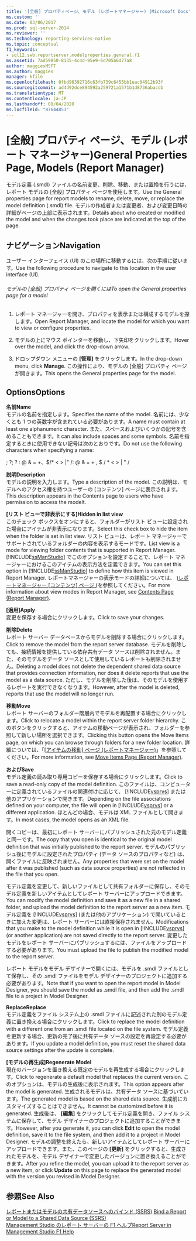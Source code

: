 ```yaml
---
title: '[全般] プロパティページ、モデル (レポートマネージャー) |Microsoft Docs'
ms.custom: ''
ms.date: 03/06/2017
ms.prod: sql-server-2014
ms.reviewer: ''
ms.technology: reporting-services-native
ms.topic: conceptual
f1_keywords:
- sql12.swb.reportserver.modelproperties.general.f1
ms.assetid: 7ad59850-8135-4c4d-95e9-6d705b6d77a8
author: maggiesMSFT
ms.author: maggies
manager: kfile
ms.openlocfilehash: 0fbd96392716c63fb739c6455bb1eac04912b93f
ms.sourcegitcommit: ad4d92dce894592a259721a1571b1d8736abacdb
ms.translationtype: MT
ms.contentlocale: ja-JP
ms.lasthandoff: 08/04/2020
ms.locfileid: "87644853"
---
```

# <a name="general-properties-page-models-report-manager"></a><span data-ttu-id="2beb0-102">[全般] プロパティ ページ、モデル (レポート マネージャー)</span><span class="sxs-lookup"><span data-stu-id="2beb0-102">General Properties Page, Models (Report Manager)</span></span>
  <span data-ttu-id="2beb0-103">モデル定義 (.smdl) ファイルの名前変更、削除、移動、または置換を行うには、レポート モデルの [全般] プロパティ ページを使用します。</span><span class="sxs-lookup"><span data-stu-id="2beb0-103">Use the General properties page for report models to rename, delete, move, or replace the model definition (.smdl) file.</span></span> <span data-ttu-id="2beb0-104">モデルの作成者または変更者、および変更日時の詳細がページの上部に表示されます。</span><span class="sxs-lookup"><span data-stu-id="2beb0-104">Details about who created or modified the model and when the changes took place are indicated at the top of the page.</span></span>  
  
## <a name="navigation"></a><span data-ttu-id="2beb0-105">ナビゲーション</span><span class="sxs-lookup"><span data-stu-id="2beb0-105">Navigation</span></span>  
 <span data-ttu-id="2beb0-106">ユーザー インターフェイス (UI) のこの場所に移動するには、次の手順に従います。</span><span class="sxs-lookup"><span data-stu-id="2beb0-106">Use the following procedure to navigate to this location in the user interface (UI).</span></span>  
  
###### <a name="to-open-the-general-properties-page-for-a-model"></a><span data-ttu-id="2beb0-107">モデルの [全般] プロパティ ページを開くには</span><span class="sxs-lookup"><span data-stu-id="2beb0-107">To open the General properties page for a model</span></span>  
  
1.  <span data-ttu-id="2beb0-108">レポート マネージャーを開き、プロパティを表示または構成するモデルを探します。</span><span class="sxs-lookup"><span data-stu-id="2beb0-108">Open Report Manager, and locate the model for which you want to view or configure properties.</span></span>  
  
2.  <span data-ttu-id="2beb0-109">モデルの上にマウス ポインターを移動し、下矢印をクリックします。</span><span class="sxs-lookup"><span data-stu-id="2beb0-109">Hover over the model, and click the drop-down arrow.</span></span>  
  
3.  <span data-ttu-id="2beb0-110">ドロップダウン メニューの **[管理]** をクリックします。</span><span class="sxs-lookup"><span data-stu-id="2beb0-110">In the drop-down menu, click **Manage**.</span></span> <span data-ttu-id="2beb0-111">この操作により、モデルの [全般] プロパティ ページが開きます。</span><span class="sxs-lookup"><span data-stu-id="2beb0-111">This opens the General properties page for the model.</span></span>  
  
## <a name="options"></a><span data-ttu-id="2beb0-112">Options</span><span class="sxs-lookup"><span data-stu-id="2beb0-112">Options</span></span>  
 <span data-ttu-id="2beb0-113">**名前**</span><span class="sxs-lookup"><span data-stu-id="2beb0-113">**Name**</span></span>  
 <span data-ttu-id="2beb0-114">モデルの名前を指定します。</span><span class="sxs-lookup"><span data-stu-id="2beb0-114">Specifies the name of the model.</span></span> <span data-ttu-id="2beb0-115">名前には、少なくとも 1 つの英数字が含まれている必要があります。</span><span class="sxs-lookup"><span data-stu-id="2beb0-115">A name must contain at least one alphanumeric character.</span></span> <span data-ttu-id="2beb0-116">また、スペースおよびいくつかの記号を含めることもできます。</span><span class="sxs-lookup"><span data-stu-id="2beb0-116">It can also include spaces and some symbols.</span></span> <span data-ttu-id="2beb0-117">名前を指定するときに使用できない記号は次のとおりです。</span><span class="sxs-lookup"><span data-stu-id="2beb0-117">Do not use the following characters when specifying a name:</span></span>  
  
 <span data-ttu-id="2beb0-118">; ?</span><span class="sxs-lookup"><span data-stu-id="2beb0-118">; ?</span></span> <span data-ttu-id="2beb0-119">: \@ & = +、$/\* \< > |" /</span><span class="sxs-lookup"><span data-stu-id="2beb0-119">: \@ & = + , $ / \* \< > | " /</span></span>  
  
 <span data-ttu-id="2beb0-120">**説明**</span><span class="sxs-lookup"><span data-stu-id="2beb0-120">**Description**</span></span>  
 <span data-ttu-id="2beb0-121">モデルの説明を入力します。</span><span class="sxs-lookup"><span data-stu-id="2beb0-121">Type a description of the model.</span></span> <span data-ttu-id="2beb0-122">この説明は、モデルへのアクセス権を持つユーザーの [コンテンツ] ページに表示されます。</span><span class="sxs-lookup"><span data-stu-id="2beb0-122">This description appears in the Contents page to users who have permission to access the modelt.</span></span>  
  
 <span data-ttu-id="2beb0-123">**[リスト ビューで非表示にする]**</span><span class="sxs-lookup"><span data-stu-id="2beb0-123">**Hidden in list view**</span></span>  
 <span data-ttu-id="2beb0-124">このチェック ボックスをオンにすると、フォルダーがリスト ビューに設定された場合にアイテムが非表示になります。</span><span class="sxs-lookup"><span data-stu-id="2beb0-124">Select this check box to hide the item when the folder is set in list view.</span></span> <span data-ttu-id="2beb0-125">リスト ビューは、レポート マネージャーでサポートされているフォルダーの内容を表示するモードです。</span><span class="sxs-lookup"><span data-stu-id="2beb0-125">List view is a mode for viewing folder contents that is supported in Report Manager.</span></span> <span data-ttu-id="2beb0-126">[!INCLUDE[ssManStudio](../includes/ssmanstudio-md.md)] でこのオプションを設定することで、レポート マネージャーにおけるこのアイテムの表示方法を定義できます。</span><span class="sxs-lookup"><span data-stu-id="2beb0-126">You can set this option in [!INCLUDE[ssManStudio](../includes/ssmanstudio-md.md)] to define how this item is viewed in Report Manager.</span></span> <span data-ttu-id="2beb0-127">レポートマネージャーの表示モードの詳細については、 [&#41;レポートマネージャー [コンテンツ] ページ &#40;](../../2014/reporting-services/contents-page-report-manager.md)を参照してください。</span><span class="sxs-lookup"><span data-stu-id="2beb0-127">For more information about view modes in Report Manager, see [Contents Page &#40;Report Manager&#41;](../../2014/reporting-services/contents-page-report-manager.md).</span></span>  
  
 <span data-ttu-id="2beb0-128">**[適用]**</span><span class="sxs-lookup"><span data-stu-id="2beb0-128">**Apply**</span></span>  
 <span data-ttu-id="2beb0-129">変更を保存する場合にクリックします。</span><span class="sxs-lookup"><span data-stu-id="2beb0-129">Click to save your changes.</span></span>  
  
 <span data-ttu-id="2beb0-130">**削除**</span><span class="sxs-lookup"><span data-stu-id="2beb0-130">**Delete**</span></span>  
 <span data-ttu-id="2beb0-131">レポート サーバー データベースからモデルを削除する場合にクリックします。</span><span class="sxs-lookup"><span data-stu-id="2beb0-131">Click to remove the model from the report server database.</span></span> <span data-ttu-id="2beb0-132">モデルを削除しても、接続情報を提供している依存共有データ ソースは削除されません。また、そのモデルをデータ ソースとして使用しているレポートも削除されません。</span><span class="sxs-lookup"><span data-stu-id="2beb0-132">Deleting a model does not delete the dependent shared data source that provides connection information, nor does it delete reports that use the model as a data source.</span></span> <span data-ttu-id="2beb0-133">ただし、モデルを削除した後は、そのモデルを使用するレポートを実行できなくなります。</span><span class="sxs-lookup"><span data-stu-id="2beb0-133">However, after the model is deleted, reports that use the model will no longer run.</span></span>  
  
 <span data-ttu-id="2beb0-134">**移動**</span><span class="sxs-lookup"><span data-stu-id="2beb0-134">**Move**</span></span>  
 <span data-ttu-id="2beb0-135">レポート サーバーのフォルダー階層内でモデルを再配置する場合にクリックします。</span><span class="sxs-lookup"><span data-stu-id="2beb0-135">Click to relocate a model within the report server folder hierarchy.</span></span> <span data-ttu-id="2beb0-136">このボタンをクリックすると、アイテムの移動ページが表示され、フォルダーを参照して新しい場所を選択できます。</span><span class="sxs-lookup"><span data-stu-id="2beb0-136">Clicking this button opens the Move Items page, on which you can browse through folders for a new folder location.</span></span> <span data-ttu-id="2beb0-137">詳細については、「[[アイテムの移動] ページ &#40;レポートマネージャー&#41;](../../2014/reporting-services/move-items-page-report-manager.md)」を参照してください。</span><span class="sxs-lookup"><span data-stu-id="2beb0-137">For more information, see [Move Items Page &#40;Report Manager&#41;](../../2014/reporting-services/move-items-page-report-manager.md).</span></span>  
  
 <span data-ttu-id="2beb0-138">**および**</span><span class="sxs-lookup"><span data-stu-id="2beb0-138">**Save**</span></span>  
 <span data-ttu-id="2beb0-139">モデル定義の読み取り専用コピーを保存する場合にクリックします。</span><span class="sxs-lookup"><span data-stu-id="2beb0-139">Click to save a read-only copy of the model definition.</span></span> <span data-ttu-id="2beb0-140">このファイルは、コンピューターに定義されているファイルの関連付けに応じて、 [!INCLUDE[vsprvs](../includes/vsprvs-md.md)] または他のアプリケーションで開きます。</span><span class="sxs-lookup"><span data-stu-id="2beb0-140">Depending on the file associations defined on your computer, the file will open in [!INCLUDE[vsprvs](../includes/vsprvs-md.md)] or a different application.</span></span> <span data-ttu-id="2beb0-141">ほとんどの場合、モデルは XML ファイルとして開きます。</span><span class="sxs-lookup"><span data-stu-id="2beb0-141">In most cases, the model opens as an XML file.</span></span>  
  
 <span data-ttu-id="2beb0-142">開くコピーは、最初にレポート サーバーにパブリッシュされた元のモデル定義と同一です。</span><span class="sxs-lookup"><span data-stu-id="2beb0-142">The copy that you open is identical to the original model definition that was initially published to the report server.</span></span> <span data-ttu-id="2beb0-143">モデルのパブリッシュ後にモデルに設定されたプロパティ (データ ソースのプロパティなど) は、開くファイルに反映されません。</span><span class="sxs-lookup"><span data-stu-id="2beb0-143">Any properties that were set on the model after it was published (such as data source properties) are not reflected in the file that you open.</span></span>  
  
 <span data-ttu-id="2beb0-144">モデル定義を変更して、新しいファイルとして共有フォルダーに保存し、そのモデル定義を新しいアイテムとしてレポート サーバーにアップロードできます。</span><span class="sxs-lookup"><span data-stu-id="2beb0-144">You can modify the model definition and save it as a new file in a shared folder, and upload the model definition to the report server as a new item.</span></span> <span data-ttu-id="2beb0-145">モデル定義を [!INCLUDE[vsprvs](../includes/vsprvs-md.md)] (または他のアプリケーション) で開いているときに加えた変更は、レポート サーバーには直接保存されません。</span><span class="sxs-lookup"><span data-stu-id="2beb0-145">Modifications that you make to the model definition while it is open in [!INCLUDE[vsprvs](../includes/vsprvs-md.md)] (or another application) are not saved directly to the report server.</span></span> <span data-ttu-id="2beb0-146">変更したモデルをレポート サーバーにパブリッシュするには、ファイルをアップロードする必要があります。</span><span class="sxs-lookup"><span data-stu-id="2beb0-146">You must upload the file to publish the modified model to the report server.</span></span>  
  
 <span data-ttu-id="2beb0-147">レポート モデルをモデル デザイナーで開くには、モデルを .smdl ファイルとして保存し、その .smdl ファイルをモデル デザイナーのプロジェクトに追加する必要があります。</span><span class="sxs-lookup"><span data-stu-id="2beb0-147">Note that if you want to open the report model in Model Designer, you should save the model as .smdl file, and then add the .smdl file to a project in Model Designer.</span></span>  
  
 <span data-ttu-id="2beb0-148">**Replace**</span><span class="sxs-lookup"><span data-stu-id="2beb0-148">**Replace**</span></span>  
 <span data-ttu-id="2beb0-149">モデル定義をファイル システム上の .smdl ファイルに記述された別のモデル定義に置き換える場合にクリックします。</span><span class="sxs-lookup"><span data-stu-id="2beb0-149">Click to replace the model definition with a different one from an .smdl file located on the file system.</span></span> <span data-ttu-id="2beb0-150">モデル定義を更新する場合、更新の完了後に共有データ ソースの設定を再設定する必要があります。</span><span class="sxs-lookup"><span data-stu-id="2beb0-150">If you update a model definition, you must reset the shared data source settings after the update is complete.</span></span>  
  
 <span data-ttu-id="2beb0-151">**[モデルの再生成]**</span><span class="sxs-lookup"><span data-stu-id="2beb0-151">**Regenerate Model**</span></span>  
 <span data-ttu-id="2beb0-152">現在のバージョンを置き換える既定のモデルを再生成する場合にクリックします。</span><span class="sxs-lookup"><span data-stu-id="2beb0-152">Click to regenerate a default model that replaces the current version.</span></span> <span data-ttu-id="2beb0-153">このオプションは、モデルの生成後に表示されます。</span><span class="sxs-lookup"><span data-stu-id="2beb0-153">This option appears after the model is generated.</span></span> <span data-ttu-id="2beb0-154">生成されるモデルは、共有データ ソースに基づいています。</span><span class="sxs-lookup"><span data-stu-id="2beb0-154">The generated model is based on the shared data source.</span></span> <span data-ttu-id="2beb0-155">生成前にカスタマイズすることはできません。</span><span class="sxs-lookup"><span data-stu-id="2beb0-155">It cannot be customized before it is generated.</span></span> <span data-ttu-id="2beb0-156">生成後は、 **[編集]** をクリックしてモデル定義を開き、ファイル システムに保存して、モデル デザイナーのプロジェクトに追加することができます。</span><span class="sxs-lookup"><span data-stu-id="2beb0-156">However, after you generate it, you can click **Edit** to open the model definition, save it to the file system, and then add it to a project in Model Designer.</span></span> <span data-ttu-id="2beb0-157">モデルの調整を終えたら、新しいアイテムとしてレポート サーバーにアップロードできます。また、このページの **[更新]** をクリックすると、生成されたモデルを、モデル デザイナーで変更したバージョンに置き換えることができます。</span><span class="sxs-lookup"><span data-stu-id="2beb0-157">After you refine the model, you can upload it to the report server as a new item, or click **Update** on this page to replace the generated model with the version you revised in Model Designer.</span></span>  
  
## <a name="see-also"></a><span data-ttu-id="2beb0-158">参照</span><span class="sxs-lookup"><span data-stu-id="2beb0-158">See Also</span></span>  
 <span data-ttu-id="2beb0-159">[レポートまたはモデルの共有データソースへのバインド &#40;SSRS&#41;](report-data/bind-a-report-or-model-to-a-shared-data-source-ssrs.md) </span><span class="sxs-lookup"><span data-stu-id="2beb0-159">[Bind a Report or Model to a Shared Data Source &#40;SSRS&#41;](report-data/bind-a-report-or-model-to-a-shared-data-source-ssrs.md) </span></span>  
 [<span data-ttu-id="2beb0-160">Management Studio のレポート サーバーの F1 ヘルプ</span><span class="sxs-lookup"><span data-stu-id="2beb0-160">Report Server in Management Studio F1 Help</span></span>](tools/report-server-in-management-studio-f1-help.md)  
  
  
